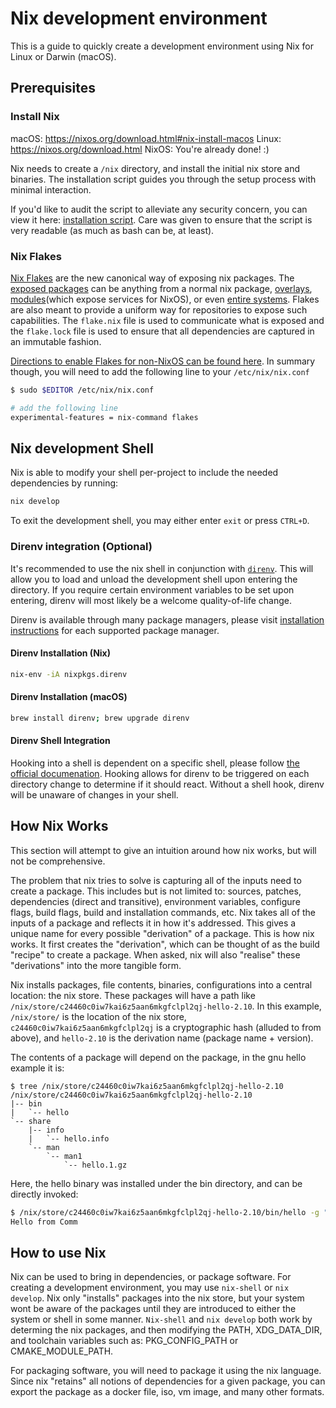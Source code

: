 # Nix development environment

This is a guide to quickly create a development environment using Nix for Linux or Darwin (macOS).

## Prerequisites

### Install Nix

macOS: https://nixos.org/download.html#nix-install-macos
Linux: https://nixos.org/download.html
NixOS: You're already done! :)

Nix needs to create a `/nix` directory, and install the initial nix store and binaries.
The installation script guides you through the setup process with minimal interaction.

If you'd like to audit the script to alleviate any security concern, you can view it here: [installation script](https://nixos.org/nix/install).
Care was given to ensure that the script is very readable (as much as
bash can be, at least).

### Nix Flakes

[Nix Flakes](https://nixos.wiki/wiki/Flakes) are the new canonical way of exposing nix packages.
The [exposed packages](https://nixos.wiki/wiki/Flakes#Output_schema) can be anything from a
normal nix package, [overlays](https://nixos.wiki/wiki/Overlays), [modules](https://nixos.wiki/wiki/Module)(which expose services for NixOS), or even [entire systems](https://nixos.wiki/wiki/Flakes#Using_nix_flakes_with_NixOS).
Flakes are also meant to provide a uniform way for repositories to expose such capabilities.
The `flake.nix` file is used to communicate what is exposed and the `flake.lock` file is used to ensure
that all dependencies are captured in an immutable fashion.

[Directions to enable Flakes for non-NixOS can be found here](https://nixos.wiki/wiki/Flakes#Non-NixOS).
In summary though, you will need to add the following line to your `/etc/nix/nix.conf`

```bash
$ sudo $EDITOR /etc/nix/nix.conf

# add the following line
experimental-features = nix-command flakes
```

## Nix development Shell

Nix is able to modify your shell per-project to include the needed dependencies by running:
```bash
nix develop
```

To exit the development shell, you may either enter `exit` or press `CTRL+D`.

### Direnv integration (Optional)

It's recommended to use the nix shell in conjunction with [`direnv`](https://github.com/direnv/direnv). This will
allow you to load and unload the development shell upon entering the directory. If you require certain
environment variables to be set upon entering, direnv will most likely be a welcome quality-of-life change.

Direnv is available through many package managers,
please visit [installation instructions](https://github.com/direnv/direnv/blob/master/docs/installation.md)
for each supported package manager.

#### Direnv Installation (Nix)

```bash
nix-env -iA nixpkgs.direnv
```

#### Direnv Installation (macOS)

```bash
brew install direnv; brew upgrade direnv
```

#### Direnv Shell Integration

Hooking into a shell is dependent on a specific shell, please follow [the official documenation](https://github.com/direnv/direnv/blob/master/docs/hook.md). Hooking allows for direnv to be triggered on each directory change
to determine if it should react. Without a shell hook, direnv will be unaware of changes in your shell.

## How Nix Works

This section will attempt to give an intuition around how nix works, but will not be comprehensive.

The problem that nix tries to solve is capturing all of the inputs need to create a package. This includes
but is not limited to: sources, patches, dependencies (direct and transitive), environment variables,
configure flags, build flags, build and installation commands, etc. Nix takes all of the inputs
of a package and reflects it in how it's addressed. This gives a unique name for every possible
"derivation" of a package. This is how nix works. It first creates the "derivation", which can
be thought of as the build "recipe" to create a package. When asked, nix will also "realise" these
"derivations" into the more tangible form.

Nix installs packages, file contents, binaries, configurations into a central location: the nix store.
These packages will have a path like `/nix/store/c24460c0iw7kai6z5aan6mkgfclpl2qj-hello-2.10`.
In this example, `/nix/store/` is the location of the nix store, `c24460c0iw7kai6z5aan6mkgfclpl2qj`
is a cryptographic hash (alluded to from above), and `hello-2.10` is the derivation name (package name + version).

The contents of a package will depend on the package, in the gnu hello example it is:
```
$ tree /nix/store/c24460c0iw7kai6z5aan6mkgfclpl2qj-hello-2.10
/nix/store/c24460c0iw7kai6z5aan6mkgfclpl2qj-hello-2.10
|-- bin
|   `-- hello
`-- share
    |-- info
    |   `-- hello.info
    `-- man
        `-- man1
            `-- hello.1.gz
```

Here, the hello binary was installed under the bin directory, and can be directly invoked:
```bash
$ /nix/store/c24460c0iw7kai6z5aan6mkgfclpl2qj-hello-2.10/bin/hello -g "Hello from Comm"
Hello from Comm
```

## How to use Nix

Nix can be used to bring in dependencies, or package software. For creating a development
environment, you may use `nix-shell` or `nix develop`. Nix only "installs" packages
into the nix store, but your system wont be aware of the packages until they are
introduced to either the system or shell in some manner. `Nix-shell` and `nix develop`
both work by determing the nix packages, and then modifying the PATH, XDG_DATA_DIR, and
toolchain variables such as: PKG_CONFIG_PATH or CMAKE_MODULE_PATH. 

For packaging software, you will
need to package it using the nix language. Since nix "retains" all notions of dependencies
for a given package, you can export the package as a docker file, iso, vm image, and many
other formats.
